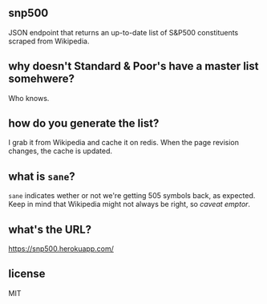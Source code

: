 ## snp500
JSON endpoint that returns an up-to-date list of S&amp;P500 constituents scraped from Wikipedia.

## why doesn't Standard & Poor's have a master list somehwere?
Who knows.

## how do you generate the list?
I grab it from Wikipedia and cache it on redis. When the page revision changes, the cache is updated.

## what is `sane`?
`sane` indicates wether or not we're getting 505 symbols back, as expected. Keep in mind that Wikipedia might not always be right, so *caveat emptor*.

## what's the URL?
https://snp500.herokuapp.com/

## license
MIT
